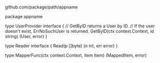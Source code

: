 github.com/package/path/appname

package appname

type UserProvider interface {
	// GetByID returns a User by ID.
	// If the user doesn't exist, ErrNoSuchUser is returned.
	GetByID(ctx context.Context, id string) (User, error)
}

type Reader interface {
	Read(p []byte) (n int, err error)
}

type MapperFunc(ctx context.Context, item Item) (MappedItem, error)
